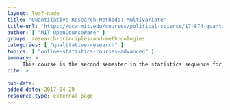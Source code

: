 ```yaml
---
layout: leaf-node
title: "Quantitative Research Methods: Multivariate"
title-url: "https://ocw.mit.edu/courses/political-science/17-874-quantitative-research-methods-multivariate-spring-2004/"
author: [ "MIT OpenCourseWare" ]
groups: research-principles-and-methodologies
categories: [ "qualitative-research" ]
topics: [ "online-statistics-courses-advanced" ]
summary: >
     This course is the second semester in the statistics sequence for political science and public policy offered in the Political Science Department at MIT. The intellectual thrust of the course is a presentation of statistical models for estimating causal effects of variables. The model of an effect is a conditional mean (though we might imagine other effect). The notion of causality is the effect of one variable on another holding all else constant.
cite: >
     
pub-date: 
added-date: 2017-04-29
resource-type: external-page
---
```

